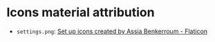 # Icons material attribution

* `settings.png`: [Set up icons created by Assia Benkerroum  - Flaticon](https://www.flaticon.com/free-icons/set-up)
